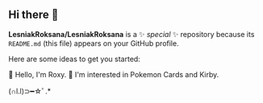 ## Hi there 👋


**LesniakRoksana/LesniakRoksana** is a ✨ _special_ ✨ repository because its `README.md` (this file) appears on your GitHub profile.

Here are some ideas to get you started:

👋 Hello, I'm Roxy.
💞️ I'm interested in Pokemon Cards and Kirby.

(∩l.l)⊃━☆ﾟ.*

